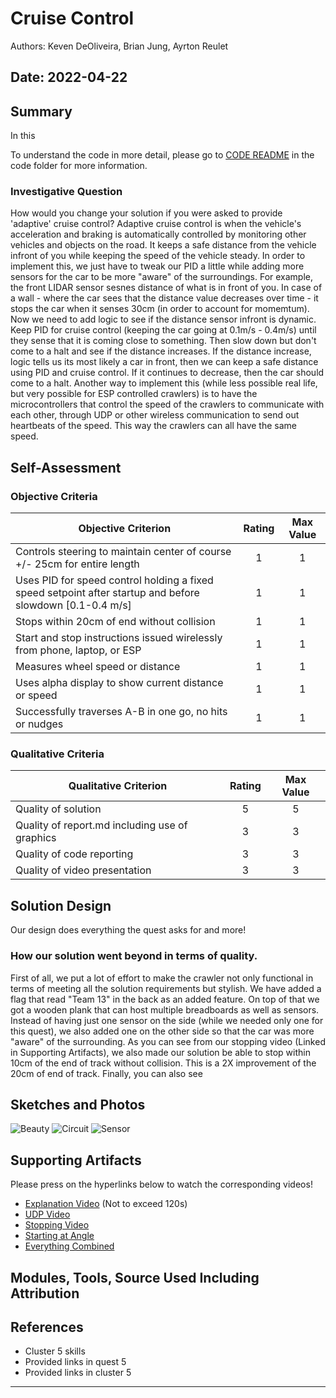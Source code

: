 # Cruise Control
Authors: Keven DeOliveira, Brian Jung, Ayrton Reulet

Date: 2022-04-22
-----

## Summary

In this 

To understand the code in more detail, please go to [CODE README](https://github.com/BU-EC444/Team13-DeOliveira-Jung-Reulet/blob/master/quest-5/code/README.md) in the code folder for more information. 

### Investigative Question
How would you change your solution if you were asked to provide 'adaptive' cruise control?
Adaptive cruise control is when the vehicle's acceleration and braking is automatically controlled by monitoring other vehicles and objects on the road. It keeps a safe distance from the vehicle infront of you while keeping the speed of the vehicle steady.
In order to implement this, we just have to tweak our PID a little while adding more sensors for the car to be more "aware" of the surroundings. For example, the front LIDAR sensor sesnes distance of what is in front of you. In case of a wall - where the car sees that the distance value decreases over time - it stops the car when it senses 30cm (in order to account for momemtum). Now we need to add logic to see if the distance sensor infront is dynamic. Keep PID for cruise control (keeping the car going at 0.1m/s - 0.4m/s) until they sense that it is coming close to something. Then slow down but don't come to a halt and see if the distance increases. If the distance increase, logic tells us its most likely a car in front, then we can keep a safe distance using PID and cruise control. If it continues to decrease, then the car should come to a halt. 
Another way to implement this (while less possible real life, but very possible for ESP controlled crawlers) is to have the microcontrollers that control the speed of the crawlers to communicate with each other, through UDP or other wireless communication to send out heartbeats of the speed. This way the crawlers can all have the same speed.

## Self-Assessment

### Objective Criteria

| Objective Criterion | Rating | Max Value  | 
|---------------------------------------------|:-----------:|:---------:|
| Controls steering to maintain center of course +/- 25cm for entire length | 1 |  1     | 
| Uses PID for speed control holding a fixed speed setpoint after startup and before slowdown [0.1-0.4 m/s] | 1 |  1     | 
| Stops within 20cm of end without collision | 1 |  1     | 
| Start and stop instructions issued wirelessly from phone, laptop, or ESP | 1 |  1     | 
| Measures wheel speed or distance | 1 |  1     | 
| Uses alpha display to show current distance or speed | 1 |  1     | 
| Successfully traverses A-B in one go, no hits or nudges | 1 |  1     | 


### Qualitative Criteria

| Qualitative Criterion | Rating | Max Value  | 
|---------------------------------------------|:-----------:|:---------:|
| Quality of solution | 5 |  5     | 
| Quality of report.md including use of graphics | 3 |  3     | 
| Quality of code reporting | 3 |  3     | 
| Quality of video presentation | 3 |  3     | 


## Solution Design

Our design does everything the quest asks for and more! 

### How our solution went beyond in terms of quality.
First of all, we put a lot of effort to make the crawler not only functional in terms of meeting all the solution requirements but stylish. We have added a flag that read "Team 13" in the back as an added feature. On top of that we got a wooden plank that can host multiple breadboards as well as sensors. Instead of having just one sensor on the side (while we needed only one for this quest), we also added one on the other side so that the car was more "aware" of the surrounding.
As you can see from our stopping video (Linked in Supporting Artifacts), we also made our solution be able to stop within 10cm of the end of track without collision. This is a 2X improvement of the 20cm of end of track. 
Finally, you can also see 


## Sketches and Photos
![Beauty](https://github.com/BU-EC444/Team13-DeOliveira-Jung-Reulet/blob/master/quest-5/images/20220422_145145.jpg)
![Circuit](https://github.com/BU-EC444/Team13-DeOliveira-Jung-Reulet/blob/master/quest-5/images/20220422_145121.jpg)
![Sensor](https://github.com/BU-EC444/Team13-DeOliveira-Jung-Reulet/blob/master/quest-5/images/20220422_145231.jpg)


## Supporting Artifacts
Please press on the hyperlinks below to watch the corresponding videos!

- [Explanation Video](https://drive.google.com/file/d/1kvqwCQBQP28MW1RcSRvF-KN-pCSozhlZ/view?usp=sharing)
(Not to exceed 120s)
- [UDP Video](https://drive.google.com/file/d/18dYRJ_PFgDP6qInHt3qFe9l_b0fncPgg/view?usp=sharing)
- [Stopping Video](https://drive.google.com/file/d/1I4LekqM_9tsAxEZcZT6NDzT9R9GB0hK-/view?usp=sharing)
- [Starting at Angle](https://drive.google.com/file/d/1Isrvh0f9Ko2_EhKXBczr4NJ8KEUSqa7p/view?usp=sharing)
- [Everything Combined](https://drive.google.com/file/d/1Hu6k2RLMVV-4Pq6ZsHe-BTDQJk5pnt0m/view?usp=sharing)


## Modules, Tools, Source Used Including Attribution

## References
- Cluster 5 skills
- Provided links in quest 5
- Provided links in cluster 5

-----

